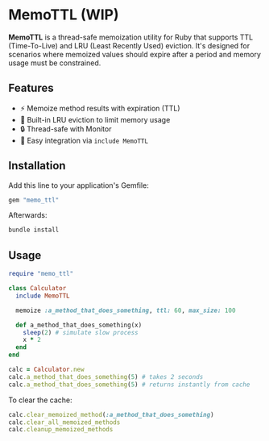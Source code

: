 # MemoTTL (WIP)

**MemoTTL** is a thread-safe memoization utility for Ruby that supports TTL (Time-To-Live) and LRU (Least Recently Used) eviction. It's designed for scenarios where memoized values should expire after a period and memory usage must be constrained.

## Features

- ⚡ Memoize method results with expiration (TTL)
- 🧠 Built-in LRU eviction to limit memory usage
- 🔒 Thread-safe with Monitor
- 🧩 Easy integration via `include MemoTTL`

## Installation

Add this line to your application's Gemfile:

```ruby
gem "memo_ttl"
```

Afterwards:

```ruby
bundle install
```

## Usage

```ruby
require "memo_ttl"

class Calculator
  include MemoTTL

  memoize :a_method_that_does_something, ttl: 60, max_size: 100

  def a_method_that_does_something(x)
    sleep(2) # simulate slow process
    x * 2
  end
end

calc = Calculator.new
calc.a_method_that_does_something(5) # takes 2 seconds
calc.a_method_that_does_something(5) # returns instantly from cache
```

To clear the cache:

```ruby
calc.clear_memoized_method(:a_method_that_does_something)
calc.clear_all_memoized_methods
calc.cleanup_memoized_methods
```